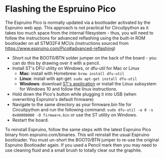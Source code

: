 # Flashing the Espruino Pico

The Espruino Pico is normally updated via a bootloader activated by the Espruino web app. This approach is not practical for Circuitpython as it takes too much space from the internal filesystem - thus, you will need to follow the instructions for advanced reflashing using the built-in ROM bootloader on all STM32F4 MCUs (instructions sourced from https://www.espruino.com/Pico#advanced-reflashing)

 - Short out the BOOT0/BTN solder jumper on the back of the board - you can do this by drawing over it with a pencil.
 - Install ST's DFU utility on Windows, or dfu-util for Mac or Linux
 	- **Mac**: install with Homebrew: `brew install dfu-util`
 	- **Linux**: install with apt-get: `sudo apt-get install dfu-util`
 	- **Windows**: download [ST's application](https://www.st.com/en/development-tools/stsw-stm32080.html) or install the Linux subsystem for Windows 10 and follow the linux instructions.
 - Hold down the Pico's button while plugging it into USB (when overwriting Espruino's default firmware)
 - Navigate to the same directory as your firmware.bin file for Circuitpython and run the following command: `sudo dfu-util -a 0 -s 0x08000000 -D firmware.bin` or use the ST utility on Windows.
 - Restart the board.


To reinstall Espruino, follow the same steps with the latest Espruino Pico binary from espruino.com/binaries. This will reinstall the usual Espruino bootloader. You must un-short the BOOT0/BTN jumper to re-use the original Espruino Bootloader again. If you used a Pencil mark then you may need to use cleaning fluid and a small brush to totally clear out the graphite.
